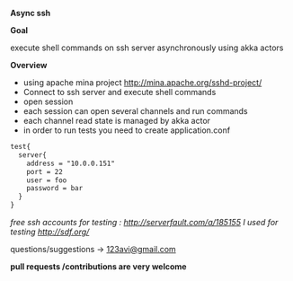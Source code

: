 **Async ssh**

**Goal**

execute shell commands on ssh server asynchronously using akka actors 

**Overview**

* using apache mina project http://mina.apache.org/sshd-project/
* Connect to ssh server and execute shell commands
* open session
* each session can open several channels and run commands 
* each channel read state is managed by akka actor 
* in order to run tests you need to create application.conf 

```xml
test{
  server{
    address = "10.0.0.151"
    port = 22
    user = foo
    password = bar
  }
}
```
*free ssh accounts for testing : http://serverfault.com/a/185155
 I used for testing http://sdf.org/*

questions/suggestions -> 123avi@gmail.com

**pull requests /contributions are very welcome**
